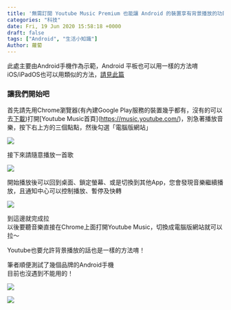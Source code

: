 ```yaml
---
title: '無需訂閱 Youtube Music Premium 也能讓 Android 的裝置享有背景播放的功能 (Youtube 也適用哦！)'
categories: "科技"
date: Fri, 19 Jun 2020 15:58:18 +0000
draft: false
tags: ["Android", "生活小知識"]
Author: 蘿蔔
---
```


此處主要由Android手機作為示範，Android 平板也可以用一樣的方法唷  
iOS/iPadOS也可以用類似的方法，[請見此篇](https://blog.steveyi.net/youtube-background-playing-ios "https://blog.steveyi.net/youtube-background-playing-ios")

### 讓我們開始吧

首先請先用Chrome瀏覽器(有內建Google Play服務的裝置幾乎都有，沒有的可以去[下載](https://www.google.com/search?q=chrome+apk "https://www.google.com/search?q=chrome+apk"))打開[Youtube Music首頁](https://music.youtube.com/)，別急著播放音樂，按下右上方的三個點點，然後勾選「電腦版網站」

![](https://static-a1.steveyi.net/media/blog/2020061915465212.png)

接下來請隨意播放一首歌

![](https://static-a1.steveyi.net/media/blog/2020061915473810.png)

開始播放後可以回到桌面、鎖定螢幕、或是切換到其他App，您會發現音樂繼續播放，且通知中心可以控制播放、暫停及快轉

![](https://static-a1.steveyi.net/media/blog/2020061915505855.png)

到這邊就完成拉  
以後要聽音樂直接在Chrome上面打開Youtube Music，切換成電腦版網站就可以拉～  
  
Youtube也要允許背景播放的話也是一樣的方法唷！

筆者順便測試了幾個品牌的Android手機  
目前也沒遇到不能用的！

![](https://static-a1.steveyi.net/media/blog/2020061915532349.jpg)

![](https://static-a1.steveyi.net/media/blog/2020061915534442.png)
